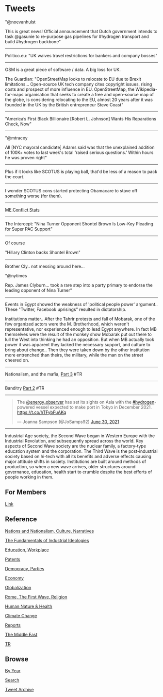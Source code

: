 # Tweets

"@noevanhulst

This is great news! Official announcement that Dutch government
intends to task @gasunie to re-purpose gas pipelines for #hydrogen
transport and build #hydrogen backbone"

---

Politico.eu: "UK waives travel restrictions for bankers and company bosses"

---

OSM is a great piece of software / data. A big loss for UK.

The Guardian: "OpenStreetMap looks to relocate to EU due to Brexit
limitations... Open-source UK tech company cites copyright issues,
rising costs and prospect of more influence in EU. OpenStreetMap, the
Wikipedia-for-maps organisation that seeks to create a free and
open-source map of the globe, is considering relocating to the EU,
almost 20 years after it was founded in the UK by the British
entrepreneur Steve Coast"

---

"America’s First Black Billionaire [Robert L. Johnson] Wants His
Reparations Check, Now"

---

"@mtracey

All [NYC mayoral candidate] Adams said was that the unexplained
addition of 100K+ votes to last week's total 'raised serious
questions.' Within hours he was proven right"

---

Plus if it looks like SCOTUS is playing ball, that'd be less of a
reason to pack the court.

---

I wonder SCOTUS cons started protecting Obamacare to stave off
something worse (for them).

---

[ME Conflict Stats](2019/05/confstats.md#gdelt)

---

The Intercept: "Nina Turner Opponent Shontel Brown Is Low-Key Pleading
for Super PAC Support"

---

Of course

"Hillary Clinton backs Shontel Brown"

---

Brother Cly.. not messing around here...

"@nytimes

Rep. James Clyburn... took a rare step into a party primary to endorse
the leading opponent of Nina Turner"

---

Events in Egypt showed the weakness of 'political people power'
argument.. These "Twitter, Facebook uprisings" resulted in
dictatorship.

Institutions matter..  After the Tahrir protests and fall of Mobarak,
one of the few organized actors were the M. Brotherhood, which weren't
representative, nor experienced enough to lead Egypt anywhere. In fact
MB themselves were the result of the monkey show Mobarak put out there
to lull the West into thinking he had an opposition. But when MB
actually took power it was apparent they lacked the necessary support,
and culture to bring about change.. Then they were taken down by the
other institution more entrenched than theirs, the military, while the
man on the street cheered on. 

---

Nationalism, and the mafia, [Part 3](2021/06/org-crime-asia-minor.md#deep) \#TR

---

Banditry [Part 2](2021/06/org-crime-asia-minor.md#otto2) \#TR

---

<blockquote class="twitter-tweet"><p lang="en" dir="ltr">The <a href="https://twitter.com/energy_observer?ref_src=twsrc%5Etfw">@energy_observer</a> has set its sights on Asia with the <a href="https://twitter.com/hashtag/hydrogen?src=hash&amp;ref_src=twsrc%5Etfw">#hydrogen</a>-powered vessel expected to make port in Tokyo in December 2021. <a href="https://t.co/hTFybFuAKq">https://t.co/hTFybFuAKq</a></p>&mdash; Joanna Sampson (@JoSamps92) <a href="https://twitter.com/JoSamps92/status/1410186544804253700?ref_src=twsrc%5Etfw">June 30, 2021</a></blockquote> <script async src="https://platform.twitter.com/widgets.js" charset="utf-8"></script>

---

Industrial Age society, the Second Wave began in Western Europe with
the Industrial Revolution, and subsequently spread across the
world. Key aspects of Second Wave society are the nuclear family, a
factory-type education system and the corporation. The Third Wave is
the post-industrial society based on hi-tech with all its benefits and
adverse effects causing major attitude shifts in society. Institutions
are built around methods of production, so when a new wave arrives,
older structures around governance, education, health start to crumble
despite the best efforts of people working in them.

## For Members

[Link](https://thirdwave-members.herokuapp.com)

## Reference

[Nations and Nationalism, Culture, Narratives](/2013/02/nations-and-nationalism.md)

[The Fundamentals of Industrial Ideologies](/2011/04/fundamentals-of-industrial-ideologies.md)

[Education, Workplace](2017/09/education-workplace.md)

[Patents](/2018/09/patents.md)

[Democracy, Parties](/2016/11/democracy.md)

[Economy](/2018/05/economy.md)

[Globalization](/2018/09/globalization.md)

[Rome, The First Wave, Religion](/2017/12/rome.md)

[Human Nature & Health](/2020/07/human-nature.md)

[Climate Change](/2018/12/climate.md)

[Reports](/2019/05/reports.md)

[The Middle East](/2019/07/middleeast.md)

[TR](../tr)

## Browse

[By Year](years.md)

[Search](search.html)

[Tweet Archive](/tweets/README.md)

